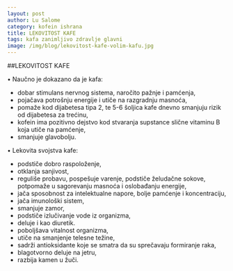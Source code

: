 ```yaml
---
layout: post
author: Lu Salome
category: kofein ishrana  
title: LEKOVITOST KAFE
tags: kafa zanimljivo zdravlje glavni
image: /img/blog/lekovitost-kafe-volim-kafu.jpg
---
```


##LEKOVITOST KAFE

•	Naučno je dokazano da je kafa:

  - dobar stimulans nervnog sistema, naročito pažnje i pamćenja,
  - pojačava potrošnju energije i utiče na razgradnju masnoća,
  - pomaže kod dijabetesa tipa 2, te 5-6 šoljica kafe dnevno smanjuju rizik od dijabetesa za trećinu,
  - kofein ima pozitivno dejstvo kod stvaranja supstance slične vitaminu B koja utiče na pamćenje,
  - smanjuje glavobolju.

•	Lekovita svojstva kafe:

  - podstiče dobro raspoloženje,
  - otklanja sanjivost,
  - reguliše probavu, pospešuje varenje, podstiče želudačne sokove, potpomaže u sagorevanju masnoća i oslobađanju energije,
  - jača sposobnost za intelektualne napore, bolje pamćenje i koncentraciju,
  - jača imunološki sistem,
  - smanjuje zamor,
  - podstiče izlučivanje vode iz organizma,
  - deluje i kao diuretik.
  - poboljšava vitalnost organizma,
  - utiče na smanjenje telesne težine,
  - sadrži antioksidante koje se smatra da su sprečavaju formiranje raka,
  - blagotvorno deluje na jetru, 
  - razbija kamen u žuči.
